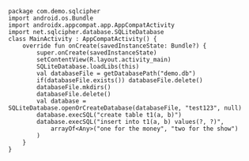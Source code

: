    package com.demo.sqlcipher
    import android.os.Bundle
    import androidx.appcompat.app.AppCompatActivity
    import net.sqlcipher.database.SQLiteDatabase
    class MainActivity : AppCompatActivity() {
        override fun onCreate(savedInstanceState: Bundle?) {
            super.onCreate(savedInstanceState)
            setContentView(R.layout.activity_main)
            SQLiteDatabase.loadLibs(this)
            val databaseFile = getDatabasePath("demo.db")
            if(databaseFile.exists()) databaseFile.delete()
            databaseFile.mkdirs()
            databaseFile.delete()
            val database = SQLiteDatabase.openOrCreateDatabase(databaseFile, "test123", null)
            database.execSQL("create table t1(a, b)")
            database.execSQL("insert into t1(a, b) values(?, ?)",
                arrayOf<Any>("one for the money", "two for the show")
            )
        }
    }